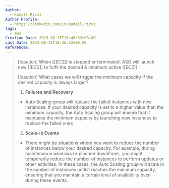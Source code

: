 ```yaml
---
Author:
  - Kumail Rizvi
Author Profile:
  - https://linkedin.com/in/kumail-rizvi
tags:
  - aws
Creation Date: 2023-08-15T18:46:33+08:00
Last Date: 2023-08-15T18:46:33+08:00
References:
---
```


>[!caution] When [[EC2]] is stopped or terminated. ASG will launch new [[EC2]] to fulfil the desired & minimum active [[EC2]]

>[!caution] What cases we will trigger the minimum capacity if the desired capacity is always larger?
>1. **Failures and Recovery**
>	-  Auto Scaling group will replace the failed instances with new instances. If your desired capacity is set to a higher value than the minimum capacity, the Auto Scaling group will ensure that it maintains the minimum capacity by launching new instances to replace the failed ones
>2. **Scale-In Events**
>	- There might be situations where you want to reduce the number of instances below your desired capacity. For example, during maintenance windows or planned downtimes, you might temporarily reduce the number of instances to perform updates or other activities. In these cases, the Auto Scaling group will scale in the number of instances until it reaches the minimum capacity, ensuring that you maintain a certain level of availability even during these events.